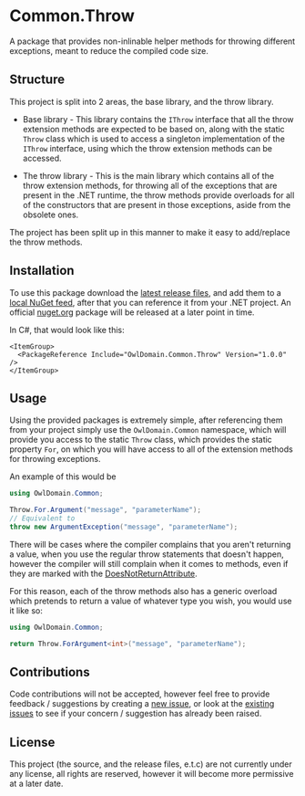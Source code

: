 Common.Throw
===

A package that provides non-inlinable helper methods for throwing 
different exceptions, meant to reduce the compiled code size.



## Structure

This project is split into 2 areas, the base library, and the throw library.

- Base library - This library contains the `IThrow` interface that all the
  throw extension methods are expected to be based on, along with the
  static `Throw` class which is used to access a singleton implementation of 
  the `IThrow` interface, using which the throw extension methods can be accessed.

- The throw library - This is the main library which contains all of the throw
  extension methods, for throwing all of the exceptions that are present in the
  .NET runtime, the throw methods provide overloads for all of the constructors
  that are present in those exceptions, aside from the obsolete ones.

The project has been split up in this manner to make it 
easy to add/replace the throw methods.



## Installation

To use this package download the [latest release files](https://github.com/Owl-Domain/Common.Throw/releases/tag/v1.0.0-throw),
and add them to a 
[local NuGet feed](https://learn.microsoft.com/nuget/hosting-packages/local-feeds),
after that you can reference it from your .NET project.
An official [nuget.org](https://www.nuget.org/) package will be released at a later point in time.

In C#, that would look like this:
```csproj
<ItemGroup>
  <PackageReference Include="OwlDomain.Common.Throw" Version="1.0.0" />
</ItemGroup>
```



## Usage

Using the provided packages is extremely simple, after referencing them from your project
simply use the `OwlDomain.Common` namespace, which will provide you access to the static
`Throw` class, which provides the static property `For`, on which you will have
access to all of the extension methods for throwing exceptions.

An example of this would be
```csharp
using OwlDomain.Common;

Throw.For.Argument("message", "parameterName");
// Equivalent to
throw new ArgumentException("message", "parameterName");
```

There will be cases where the compiler complains that you aren't returning a value,
when you use the regular throw statements that doesn't happen, however the compiler
will still complain when it comes to methods, even if they are marked with the
[DoesNotReturnAttribute](https://learn.microsoft.com/dotnet/api/system.diagnostics.codeanalysis.doesnotreturnattribute).

For this reason, each of the throw methods also has a generic overload which pretends
to return a value of whatever type you wish, you would use it like so:
```csharp
using OwlDomain.Common;

return Throw.ForArgument<int>("message", "parameterName");
```



## Contributions

Code contributions will not be accepted, however feel free to provide feedback / suggestions 
by creating a [new issue](https://github.com/Owl-Domain/Common.Throw/issues/new), or look at 
the [existing issues](https://github.com/Owl-Domain/Common.Throw/issues?q=) to see if your
concern / suggestion has already been raised.



## License

This project (the source, and the release files, e.t.c) are not currently under any license, 
all rights are reserved, however it will become more permissive at a later date.
